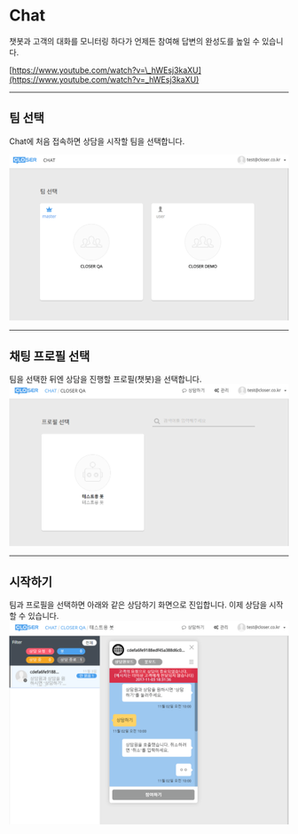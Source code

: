 # Chat

챗봇과 고객의 대화를 모니터링 하다가 언제든 참여해 답변의 완성도를 높일 수 있습니다.

[https://www.youtube.com/watch?v=\_hWEsj3kaXU](https://www.youtube.com/watch?v=_hWEsj3kaXU)

---

## 팀 선택

Chat에 처음 접속하면 상담을 시작할 팀을 선택합니다.

![](/assets/chat_main.png)

---

## 채팅 프로필 선택

팀을 선택한 뒤엔 상담을 진행할 프로필\(챗봇\)을 선택합니다.![](/assets/chat_selecting_profile.png)

---

## 시작하기

팀과 프로필을 선택하면 아래와 같은 상담하기 화면으로 진입합니다. 이제 상담을 시작할 수 있습니다.![](/assets/chat_ready_to_chat.png)

